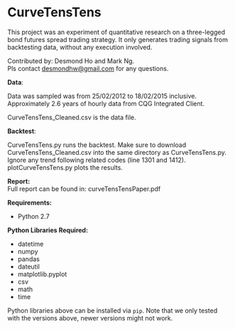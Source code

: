 # CurveTensTens

This project was an experiment of quantitative research on a three-legged bond futures spread trading strategy. It only generates trading signals from backtesting data, without any execution involved. 

Contributed by: Desmond Ho and Mark Ng.<br>
Pls contact desmondhw@gmail.com for any questions.

**Data**:<br>

Data was sampled was from 25/02/2012 to 18/02/2015 inclusive. Approximately 2.6 years of hourly data from CQG Integrated Client.

CurveTensTens_Cleaned.csv is the data file.

**Backtest**:<br>

CurveTensTens.py runs the backtest. Make sure to download CurveTensTens_Cleaned.csv into the same directory as CurveTensTens.py.
Ignore any trend following related codes (line 1301 and 1412).<br>
plotCurveTensTens.py plots the results.

**Report:**<br>
Full report can be found in: curveTensTensPaper.pdf

**Requirements:** <br>

* Python 2.7 <br>

**Python Libraries Required:**<br>

* datetime<br>
* numpy<br>
* pandas<br>
* dateutil<br>
* matplotlib.pyplot<br>
* csv<br>
* math<br>
* time<br>

Python libraries above can be installed via `pip`. Note that we only tested with the versions above, newer versions might not work.
